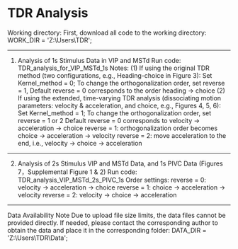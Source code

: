 # TDR Analysis
Working directory: First, download all code to the working directory:
WORK_DIR = 'Z:\Users\TDR\';
_____________________________________________________________________________
1. Analysis of 1s Stimulus Data in VIP and MSTd
Run code: TDR_analysis_for_VIP_MSTd_1s
Notes:
(1) If using the original TDR method (two configurations, e.g., Heading-choice in Figure 3): Set Kernel_method = 0;
To change the orthogonalization order, set reverse = 1, Default reverse = 0 corresponds to the order heading → choice
(2) If using the extended, time-varying TDR analysis (dissociating motion parameters: velocity & acceleration, and choice, e.g., Figures 4, 5, 6):
Set Kernel_method = 1;
To change the orthogonalization order, set reverse = 1 or 2
Default reverse = 0 corresponds to velocity → acceleration → choice
reverse = 1: orthogonalization order becomes choice → acceleration → velocity
reverse = 2: move acceleration to the end, i.e., velocity → choice → acceleration
_____________________________________________________________________________
2. Analysis of 2s Stimulus VIP and MSTd Data, and 1s PIVC Data (Figures 7，Supplemental Figure 1 & 2)
Run code: TDR_analysis_VIP_MSTd_2s_PIVC_1s
Order settings:
reverse = 0: velocity → acceleration → choice
reverse = 1: choice → acceleration → velocity
reverse = 2: velocity → choice → acceleration
_____________________________________________________________________________
Data Availability Note
Due to upload file size limits, the data files cannot be provided directly.
If needed, please contact the corresponding author to obtain the data and place it in the corresponding folder:
DATA_DIR = 'Z:\Users\TDR\Data\';

